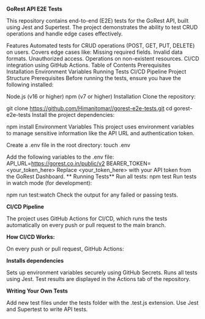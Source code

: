 **GoRest API E2E Tests**

This repository contains end-to-end (E2E) tests for the GoRest API, built using Jest and Supertest. The project demonstrates the ability to test CRUD operations and handle edge cases effectively.

Features
Automated tests for CRUD operations (POST, GET, PUT, DELETE) on users.
Covers edge cases like:
Missing required fields.
Invalid data formats.
Unauthorized access.
Operations on non-existent resources.
CI/CD integration using GitHub Actions.
Table of Contents
Prerequisites
Installation
Environment Variables
Running Tests
CI/CD Pipeline
Project Structure
Prerequisites
Before running the tests, ensure you have the following installed:

Node.js (v16 or higher)
npm (v7 or higher)
Installation
Clone the repository:

git clone https://github.com/Himanitomar//gorest-e2e-tests.git
cd gorest-e2e-tests
Install the project dependencies:

npm install
Environment Variables
This project uses environment variables to manage sensitive information like the API URL and authentication token.

Create a .env file in the root directory:
touch .env

Add the following variables to the .env file:
API_URL=https://gorest.co.in/public/v2
BEARER_TOKEN=<your_token_here>
Replace <your_token_here> with your API token from the GoRest Dashboard.
**
Running Tests**
Run all tests:
npm test
Run tests in watch mode (for development):

npm run test:watch
Check the output for any failed or passing tests.

**CI/CD Pipeline**

The project uses GitHub Actions for CI/CD, which runs the tests automatically on every push or pull request to the main branch.

**How CI/CD Works:**

On every push or pull request, GitHub Actions:

**Installs dependencies**

Sets up environment variables securely using GitHub Secrets.
Runs all tests using Jest.
Test results are displayed in the Actions tab of the repository.


**Writing Your Own Tests**

Add new test files under the tests folder with the .test.js extension.
Use Jest and Supertest to write API tests.
